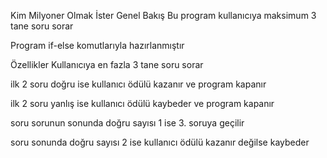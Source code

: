 Kim Milyoner Olmak İster
Genel Bakış
Bu program kullanıcıya maksimum 3 tane soru sorar

Program if-else komutlarıyla hazırlanmıştır

Özellikler
Kullanıcıya en fazla 3 tane soru sorar

ilk 2 soru doğru ise kullanıcı ödülü kazanır ve program kapanır

ilk 2 soru yanlış ise kullanıcı ödülü kaybeder ve program kapanır

soru sorunun sonunda doğru sayısı 1 ise 3. soruya geçilir

soru sonunda doğru sayısı 2 ise kullanıcı ödülü kazanır değilse kaybeder

